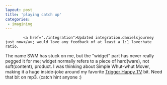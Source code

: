 ```yaml
---
layout: post
title: 'playing catch up'
categories:
 - imagining
---
```


			<a href="./integration">Updated integration.danielsjourney just now</a>; would love any feedback of at least a 1:1 love:hate ratio.



The name SWM has stuck on me, but the "widget" part has never really pegged it for me; widget normally refers to a piece of hard(ware), not soft(content), product. I was thinking about Simple Whut-whut Mover, making it a huge inside-joke around my favorite <a href="http://www.triggerhappytv.com">Trigger Happy TV</a> bit. Need that bit on mp3. (catch hint anyone :)


